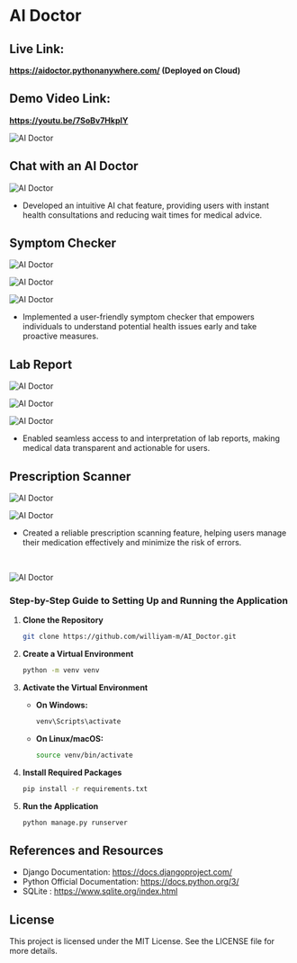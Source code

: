 # AI Doctor

## Live Link:
**https://aidoctor.pythonanywhere.com/ (Deployed on Cloud)**


## Demo Video Link:
**https://youtu.be/7SoBv7HkpIY**



![AI Doctor](/prototype_imgs/AI_Doctor-home.png)

   
## Chat with an AI Doctor

![AI Doctor](/prototype_imgs/chat-response.png)
 - Developed an intuitive AI chat feature, providing users with instant health consultations and reducing wait times for medical advice.


## Symptom Checker

![AI Doctor](/prototype_imgs/symptom.png)

![AI Doctor](/prototype_imgs/symptom_response_top.png)

![AI Doctor](/prototype_imgs/symptom_response_bottom.png)

 - Implemented a user-friendly symptom checker that empowers individuals to understand potential health issues early and take proactive measures.



## Lab Report

![AI Doctor](/prototype_imgs/lab.png)

![AI Doctor](/prototype_imgs/lab_response_top.png)

![AI Doctor](/prototype_imgs/lab_response_bottom.png)

 - Enabled seamless access to and interpretation of lab reports, making medical data transparent and actionable for users.


## Prescription Scanner

![AI Doctor](/prototype_imgs/prescription.png)

![AI Doctor](/prototype_imgs/prescription_response.png)

 - Created a reliable prescription scanning feature, helping users manage their medication effectively and minimize the risk of errors.

<br>

![AI Doctor](/prototype_imgs/AI_Doctor-home-bottom.png)


### Step-by-Step Guide to Setting Up and Running the Application

1. **Clone the Repository**
   ```bash
   git clone https://github.com/williyam-m/AI_Doctor.git
   ```
2. **Create a Virtual Environment**
    ```bash
   python -m venv venv
   ```
3. **Activate the Virtual Environment**

   - **On Windows:**
     ```bash
     venv\Scripts\activate
     ```
   - **On Linux/macOS:**
     ```bash
     source venv/bin/activate
     ```
4. **Install Required Packages**
    ```bash
   pip install -r requirements.txt
    ```
5. **Run the Application**
 
   ```bash
   python manage.py runserver
   ```
   

## References and Resources

 - Django Documentation: https://docs.djangoproject.com/
 - Python Official Documentation: https://docs.python.org/3/
 - SQLite : https://www.sqlite.org/index.html


## License

This project is licensed under the MIT License. See the LICENSE file for more details.
